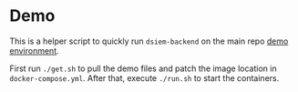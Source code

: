# Demo

This is a helper script to quickly run `dsiem-backend` on the main repo [demo environment](https://github.com/defenxor/dsiem/tree/master/demo).

First run `./get.sh` to pull the demo files and patch the image location in `docker-compose.yml`.
After that, execute `./run.sh` to start the containers.


